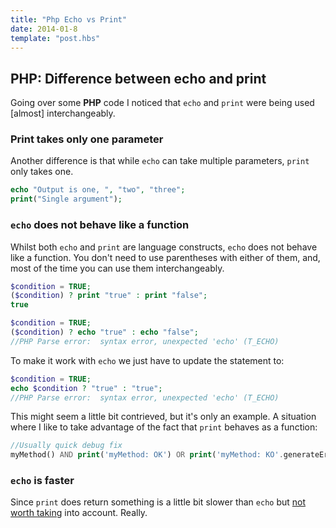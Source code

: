 ```yaml
---
title: "Php Echo vs Print"
date: 2014-01-8
template: "post.hbs"
---
```


## PHP: Difference between echo and print

Going over some **PHP** code I noticed that `echo` and `print` were being used [almost] interchangeably.

### Print takes only one parameter

Another difference is that while `echo` can take multiple parameters, `print` only takes one.

```php
echo "Output is one, ", "two", "three";
print("Single argument");
```

### `echo` does not behave like a function

Whilst both `echo` and `print` are language constructs, `echo` does not behave like a function.
You don't need to use parentheses with either of them, and, most of the time you can use them interchangeably.

```php
$condition = TRUE;
($condition) ? print "true" : print "false";
true
```

```php
$condition = TRUE;
($condition) ? echo "true" : echo "false";
//PHP Parse error:  syntax error, unexpected 'echo' (T_ECHO)
```

To make it work with `echo` we just have to update the statement to:

```php
$condition = TRUE;
echo $condition ? "true" : "true";
//PHP Parse error:  syntax error, unexpected 'echo' (T_ECHO)
```

This might seem a little bit contrieved, but it's only an example. A situation where I like to take advantage of the fact that `print` behaves as a function:

```php
//Usually quick debug fix
myMethod() AND print('myMethod: OK') OR print('myMethod: KO'.generateError());
```

### `echo` is faster

Since `print` does return something is a little bit slower than `echo` but [not worth taking][] into account. Really.


[not worth taking]: (http://fabien.potencier.org/article/8/print-vs-echo-which-one-is-faster)